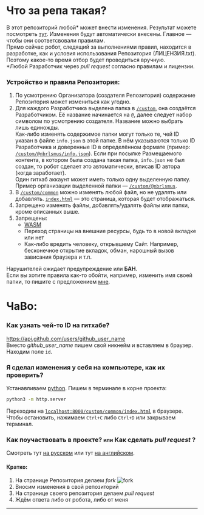 # Что за репа такая?
В этот репозиторий любой* может внести изменения. Результат можете посмотреть [тут](https://istu.nbrlsmus.ru). Изменения будут автоматически внесены. Главное — чтобы они соответсвовали правилам. <br/>
Прямо сейчас робот, следящий за выполнениями правил, находится в разработке, как и условия использования Репозитория (ЛИЦЕНЗИЯ.txt). Поэтому какое-то время отбор будет проводиться вручную. <br/>
*Любой Разработчик через <i>pull request</i> согласно правилам и лицензии.
### Устройство и правила Репозитория:
1. По усмотрению Организатора (создателя Репозитория) содержание Репозитория может измениться как угодно.
2. Для каждого Разработчика выделена папка в [`/custom`](https://github.com/Noobarolisimus/IstuNbrlsmusPage_Public/tree/master/custom), она создаётся Разработчиком. Её название начинается на `@`, далее следует набор символом по усмотрению создателя. Название можно выбрать лишь единожды. <br/>
Как-либо изменять содержимое папки могут только те, чей ID указан в файле `info.json` в этой папке. В нём указываются только ID Разработчика и доверенные ID в определённом формате (пример: [`/custom/@nbrlsmus/info.json`](https://github.com/Noobarolisimus/IstuNbrlsmusPage_Public/blob/master/custom/%40nbrlsmus/info.json)). Если при посылке Размещаемого контента, в котором была создана такая папка, `info.json` не был создан, то робот сделает это автоматически, вписав ID автора (когда заработает). <br/>
Один гитхаб аккаунт может иметь только одну выделенную папку. <br/>
Пример организации выделенной папки — [`/custom/@nbrlsmus`](https://github.com/Noobarolisimus/IstuNbrlsmusPage_Public/tree/master/custom/@nbrlsmus).
3. В [`/custom/common`](https://github.com/Noobarolisimus/IstuNbrlsmusPage_Public/tree/master/custom/common) можно изменять любой файл, но не удалять или добавлять. [`index.html`](https://github.com/Noobarolisimus/IstuNbrlsmusPage_Public/blob/master/custom/common/index.html) — это страница, которая будет отображаться.
4. Запрещено изменять файлы, добавлять/удалять файлы или папки, кроме описанных выше.
5. Запрещены:
    - [WASM](https://ru.wikipedia.org/wiki/WebAssembly)
    - Переход страницы на внешние ресурсы, будь то в новой вкладке или нет
    - Как-либо вредить человеку, открывшему Сайт. Например, бесконечное открытие вкладок, обман, нарошный вызов зависания браузера и т.п.

Нарушителей ожидает предупреждение или <b>БАН</b>. <br/>
Если вы хотите правила как-то обойти, например, изменить имя своей папки, то пишите с предложением [мне](https://t.me/nbrlsmus).

# ЧаВо:
### Как узнать чей-то ID на гитхабе?
https://api.github.com/users/github_user_name <br/>
Вместо <i>github_user_name</i> пишем свой никнейм и вставляем в браузер. Находим поле `id`.

### Я сделал изменения у себя на компьютере, как их проверить?
Устанавливаем [python](https://www.python.org/downloads/). Пишем в терминале в корне проекта:
``` bash
python3 -m http.server
```
Переходим на [`localhost:8000/custom/common/index.html`](http://localhost:8000/custom/common/index.html) в браузере. <br/>
Чтобы остановить, нажимаем `Ctrl+C` либо `Ctrl+D` или закрываем терминал.

### Как поучаствовать в проекте? <small>или</small> Как сделать <i>pull request</i> ?
Смотреть тут [на русском](https://docs.github.com/ru/pull-requests/collaborating-with-pull-requests/proposing-changes-to-your-work-with-pull-requests/creating-a-pull-request) или тут [на английском](https://git-scm.com/book/en/v2/GitHub-Contributing-to-a-Project).

#### Кратко:
1. На странице Репозитория делаем <i>fork</i>
    ![fork](https://github.com/Noobarolisimus/IstuNbrlsmusPage_Public/blob/master/custom/gh_imgs/fork.png?raw=true)
2. Вносим изменения в свой репозиторий
3. На странице своего репозитория делаем <i>pull request</i>
4. Ждём ответа либо от робота, либо от меня

---

